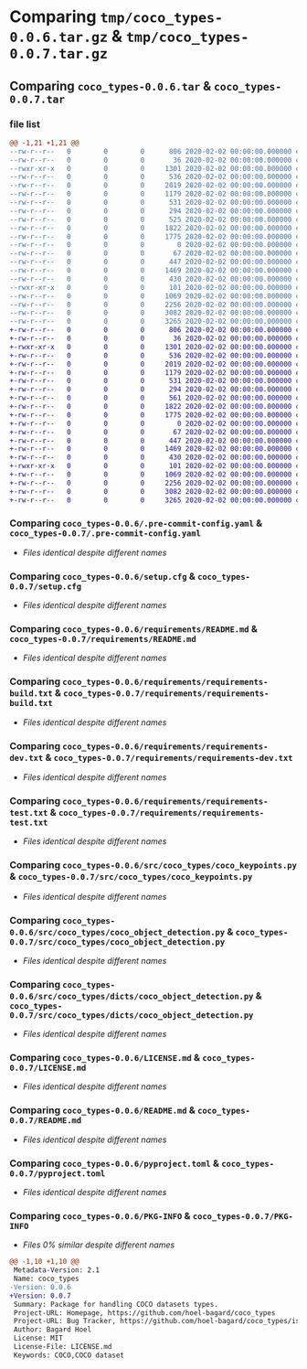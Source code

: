 # Comparing `tmp/coco_types-0.0.6.tar.gz` & `tmp/coco_types-0.0.7.tar.gz`

## Comparing `coco_types-0.0.6.tar` & `coco_types-0.0.7.tar`

### file list

```diff
@@ -1,21 +1,21 @@
--rw-r--r--   0        0        0      806 2020-02-02 00:00:00.000000 coco_types-0.0.6/.pre-commit-config.yaml
--rw-r--r--   0        0        0       36 2020-02-02 00:00:00.000000 coco_types-0.0.6/pytest.ini
--rwxr-xr-x   0        0        0     1301 2020-02-02 00:00:00.000000 coco_types-0.0.6/setup.cfg
--rw-r--r--   0        0        0      536 2020-02-02 00:00:00.000000 coco_types-0.0.6/requirements/README.md
--rw-r--r--   0        0        0     2019 2020-02-02 00:00:00.000000 coco_types-0.0.6/requirements/requirements-build.txt
--rw-r--r--   0        0        0     1179 2020-02-02 00:00:00.000000 coco_types-0.0.6/requirements/requirements-dev.txt
--rw-r--r--   0        0        0      531 2020-02-02 00:00:00.000000 coco_types-0.0.6/requirements/requirements-test.txt
--rw-r--r--   0        0        0      294 2020-02-02 00:00:00.000000 coco_types-0.0.6/requirements/requirements.txt
--rw-r--r--   0        0        0      525 2020-02-02 00:00:00.000000 coco_types-0.0.6/src/coco_types/__init__.py
--rw-r--r--   0        0        0     1822 2020-02-02 00:00:00.000000 coco_types-0.0.6/src/coco_types/coco_keypoints.py
--rw-r--r--   0        0        0     1775 2020-02-02 00:00:00.000000 coco_types-0.0.6/src/coco_types/coco_object_detection.py
--rw-r--r--   0        0        0        0 2020-02-02 00:00:00.000000 coco_types-0.0.6/src/coco_types/py.typed
--rw-r--r--   0        0        0       67 2020-02-02 00:00:00.000000 coco_types-0.0.6/src/coco_types/dicts/__init__.py
--rw-r--r--   0        0        0      447 2020-02-02 00:00:00.000000 coco_types-0.0.6/src/coco_types/dicts/coco_keypoints.py
--rw-r--r--   0        0        0     1469 2020-02-02 00:00:00.000000 coco_types-0.0.6/src/coco_types/dicts/coco_object_detection.py
--rw-r--r--   0        0        0      430 2020-02-02 00:00:00.000000 coco_types-0.0.6/tests/test_load_pydantic.py
--rwxr-xr-x   0        0        0      101 2020-02-02 00:00:00.000000 coco_types-0.0.6/.gitignore
--rw-r--r--   0        0        0     1069 2020-02-02 00:00:00.000000 coco_types-0.0.6/LICENSE.md
--rw-r--r--   0        0        0     2256 2020-02-02 00:00:00.000000 coco_types-0.0.6/README.md
--rw-r--r--   0        0        0     3082 2020-02-02 00:00:00.000000 coco_types-0.0.6/pyproject.toml
--rw-r--r--   0        0        0     3265 2020-02-02 00:00:00.000000 coco_types-0.0.6/PKG-INFO
+-rw-r--r--   0        0        0      806 2020-02-02 00:00:00.000000 coco_types-0.0.7/.pre-commit-config.yaml
+-rw-r--r--   0        0        0       36 2020-02-02 00:00:00.000000 coco_types-0.0.7/pytest.ini
+-rwxr-xr-x   0        0        0     1301 2020-02-02 00:00:00.000000 coco_types-0.0.7/setup.cfg
+-rw-r--r--   0        0        0      536 2020-02-02 00:00:00.000000 coco_types-0.0.7/requirements/README.md
+-rw-r--r--   0        0        0     2019 2020-02-02 00:00:00.000000 coco_types-0.0.7/requirements/requirements-build.txt
+-rw-r--r--   0        0        0     1179 2020-02-02 00:00:00.000000 coco_types-0.0.7/requirements/requirements-dev.txt
+-rw-r--r--   0        0        0      531 2020-02-02 00:00:00.000000 coco_types-0.0.7/requirements/requirements-test.txt
+-rw-r--r--   0        0        0      294 2020-02-02 00:00:00.000000 coco_types-0.0.7/requirements/requirements.txt
+-rw-r--r--   0        0        0      561 2020-02-02 00:00:00.000000 coco_types-0.0.7/src/coco_types/__init__.py
+-rw-r--r--   0        0        0     1822 2020-02-02 00:00:00.000000 coco_types-0.0.7/src/coco_types/coco_keypoints.py
+-rw-r--r--   0        0        0     1775 2020-02-02 00:00:00.000000 coco_types-0.0.7/src/coco_types/coco_object_detection.py
+-rw-r--r--   0        0        0        0 2020-02-02 00:00:00.000000 coco_types-0.0.7/src/coco_types/py.typed
+-rw-r--r--   0        0        0       67 2020-02-02 00:00:00.000000 coco_types-0.0.7/src/coco_types/dicts/__init__.py
+-rw-r--r--   0        0        0      447 2020-02-02 00:00:00.000000 coco_types-0.0.7/src/coco_types/dicts/coco_keypoints.py
+-rw-r--r--   0        0        0     1469 2020-02-02 00:00:00.000000 coco_types-0.0.7/src/coco_types/dicts/coco_object_detection.py
+-rw-r--r--   0        0        0      430 2020-02-02 00:00:00.000000 coco_types-0.0.7/tests/test_load_pydantic.py
+-rwxr-xr-x   0        0        0      101 2020-02-02 00:00:00.000000 coco_types-0.0.7/.gitignore
+-rw-r--r--   0        0        0     1069 2020-02-02 00:00:00.000000 coco_types-0.0.7/LICENSE.md
+-rw-r--r--   0        0        0     2256 2020-02-02 00:00:00.000000 coco_types-0.0.7/README.md
+-rw-r--r--   0        0        0     3082 2020-02-02 00:00:00.000000 coco_types-0.0.7/pyproject.toml
+-rw-r--r--   0        0        0     3265 2020-02-02 00:00:00.000000 coco_types-0.0.7/PKG-INFO
```

### Comparing `coco_types-0.0.6/.pre-commit-config.yaml` & `coco_types-0.0.7/.pre-commit-config.yaml`

 * *Files identical despite different names*

### Comparing `coco_types-0.0.6/setup.cfg` & `coco_types-0.0.7/setup.cfg`

 * *Files identical despite different names*

### Comparing `coco_types-0.0.6/requirements/README.md` & `coco_types-0.0.7/requirements/README.md`

 * *Files identical despite different names*

### Comparing `coco_types-0.0.6/requirements/requirements-build.txt` & `coco_types-0.0.7/requirements/requirements-build.txt`

 * *Files identical despite different names*

### Comparing `coco_types-0.0.6/requirements/requirements-dev.txt` & `coco_types-0.0.7/requirements/requirements-dev.txt`

 * *Files identical despite different names*

### Comparing `coco_types-0.0.6/requirements/requirements-test.txt` & `coco_types-0.0.7/requirements/requirements-test.txt`

 * *Files identical despite different names*

### Comparing `coco_types-0.0.6/src/coco_types/coco_keypoints.py` & `coco_types-0.0.7/src/coco_types/coco_keypoints.py`

 * *Files identical despite different names*

### Comparing `coco_types-0.0.6/src/coco_types/coco_object_detection.py` & `coco_types-0.0.7/src/coco_types/coco_object_detection.py`

 * *Files identical despite different names*

### Comparing `coco_types-0.0.6/src/coco_types/dicts/coco_object_detection.py` & `coco_types-0.0.7/src/coco_types/dicts/coco_object_detection.py`

 * *Files identical despite different names*

### Comparing `coco_types-0.0.6/LICENSE.md` & `coco_types-0.0.7/LICENSE.md`

 * *Files identical despite different names*

### Comparing `coco_types-0.0.6/README.md` & `coco_types-0.0.7/README.md`

 * *Files identical despite different names*

### Comparing `coco_types-0.0.6/pyproject.toml` & `coco_types-0.0.7/pyproject.toml`

 * *Files identical despite different names*

### Comparing `coco_types-0.0.6/PKG-INFO` & `coco_types-0.0.7/PKG-INFO`

 * *Files 0% similar despite different names*

```diff
@@ -1,10 +1,10 @@
 Metadata-Version: 2.1
 Name: coco_types
-Version: 0.0.6
+Version: 0.0.7
 Summary: Package for handling COCO datasets types.
 Project-URL: Homepage, https://github.com/hoel-bagard/coco_types
 Project-URL: Bug Tracker, https://github.com/hoel-bagard/coco_types/issues
 Author: Bagard Hoel
 License: MIT
 License-File: LICENSE.md
 Keywords: COCO,COCO dataset
```

